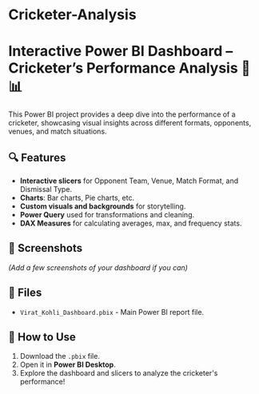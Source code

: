 # Cricketer-Analysis
# Interactive Power BI Dashboard – Cricketer’s Performance Analysis 🏏📊

This Power BI project provides a deep dive into the performance of a cricketer, showcasing visual insights across different formats, opponents, venues, and match situations.

## 🔍 Features
- **Interactive slicers** for Opponent Team, Venue, Match Format, and Dismissal Type.
- **Charts**: Bar charts, Pie charts, etc.
- **Custom visuals and backgrounds** for storytelling.
- **Power Query** used for transformations and cleaning.
- **DAX Measures** for calculating averages, max, and frequency stats.

## 📸 Screenshots
*(Add a few screenshots of your dashboard if you can)*

## 📁 Files
- `Virat_Kohli_Dashboard.pbix` - Main Power BI report file.

## 🚀 How to Use
1. Download the `.pbix` file.
2. Open it in **Power BI Desktop**.
3. Explore the dashboard and slicers to analyze the cricketer's performance!
